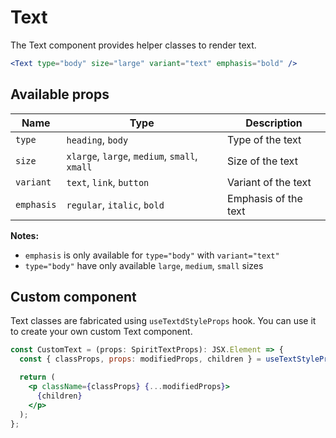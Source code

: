 # Text

The Text component provides helper classes to render text.

```jsx
<Text type="body" size="large" variant="text" emphasis="bold" />
```

## Available props

| Name       | Type                                          | Description          |
| ---------- | --------------------------------------------- | -------------------- |
| `type`     | `heading`, `body`                             | Type of the text     |
| `size`     | `xlarge`, `large`, `medium`, `small`, `xmall` | Size of the text     |
| `variant`  | `text`, `link`, `button`                      | Variant of the text  |
| `emphasis` | `regular`, `italic`, `bold`                   | Emphasis of the text |

**Notes:**

- `emphasis` is only available for `type="body"` with `variant="text"`
- `type="body"` have only available `large`, `medium`, `small` sizes

## Custom component

Text classes are fabricated using `useTextdStyleProps` hook. You can use it to create your own custom Text component.

```jsx
const CustomText = (props: SpiritTextProps): JSX.Element => {
  const { classProps, props: modifiedProps, children } = useTextStyleProps(props);

  return (
    <p className={classProps} {...modifiedProps}>
      {children}
    </p>
  );
};
```

